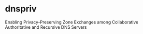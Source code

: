 # dnspriv
Enabling Privacy-Preserving Zone Exchanges among Collaborative Authoritative and Recursive DNS Servers
